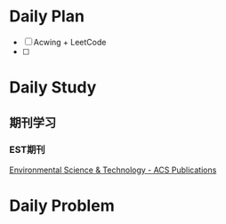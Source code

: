# Daily Plan
- [ ] Acwing + LeetCode
- [ ] 
# Daily Study
## 期刊学习
### EST期刊
[Environmental Science & Technology - ACS Publications](https://pubs.acs.org/journal/esthag)

# Daily Problem